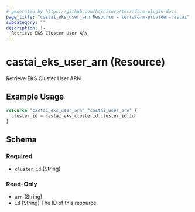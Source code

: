 ```yaml
---
# generated by https://github.com/hashicorp/terraform-plugin-docs
page_title: "castai_eks_user_arn Resource - terraform-provider-castai"
subcategory: ""
description: |-
  Retrieve EKS Cluster User ARN
---
```


# castai_eks_user_arn (Resource)

Retrieve EKS Cluster User ARN

## Example Usage

```terraform
resource "castai_eks_user_arn" "castai_user_arn" {
  cluster_id = castai_eks_clusterid.cluster_id.id
}
```

<!-- schema generated by tfplugindocs -->
## Schema

### Required

- `cluster_id` (String)

### Read-Only

- `arn` (String)
- `id` (String) The ID of this resource.


